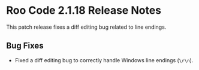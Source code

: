# Roo Code 2.1.18 Release Notes

This patch release fixes a diff editing bug related to line endings.

## Bug Fixes

*   Fixed a diff editing bug to correctly handle Windows line endings (`\r\n`).